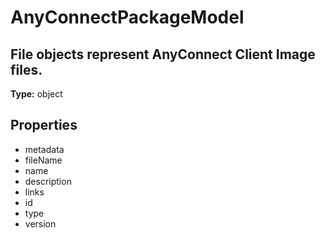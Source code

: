 # AnyConnectPackageModel

## File objects represent AnyConnect Client Image files.

**Type:** object

## Properties
* metadata
* fileName
* name
* description
* links
* id
* type
* version

